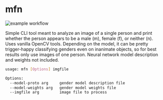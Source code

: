 # mfn

![example workflow](https://github.com/goromal/mfn/actions/workflows/test.yml/badge.svg)

Simple CLI tool meant to analyze an image of a single person and print whether the person appears to be a male (m), female (f), or neither (n). Uses vanilla OpenCV tools. Depending on the model, it can be pretty trigger-happy classifying genders even on inanimate objects, so for best results only use images of one person. Neural network model description and weights not included.

```bash
usage: mfn [Options] imgfile

Options:
  --model-proto arg     gender model description file
  --model-weights arg   gender model weights file
  --imgfile arg         image file to process
```
